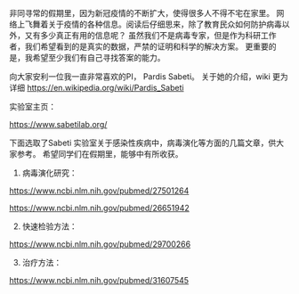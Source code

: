 非同寻常的假期里，因为新冠疫情的不断扩大，使得很多人不得不宅在家里。
网络上飞舞着关于疫情的各种信息。阅读后仔细思来，除了教育民众如何防护病毒以外，又有多少真正有用的信息呢？
虽然我们不是病毒专家，但是作为科研工作者，我们希望看到的是真实的数据，严禁的证明和科学的解决方案。
更重要的是，我希望至少我们有自己寻找答案的能力。

向大家安利一位我一直非常喜欢的PI， Pardis Sabeti。 
关于她的介绍，wiki 更为详细
https://en.wikipedia.org/wiki/Pardis_Sabeti

实验室主页： 

https://www.sabetilab.org/

下面选取了Sabeti 实验室关于感染性疾病中，病毒演化等方面的几篇文章，供大家参考。
希望同学们在假期里，能够中有所收获。

1. 病毒演化研究：

 https://www.ncbi.nlm.nih.gov/pubmed/27501264
 
 https://www.ncbi.nlm.nih.gov/pubmed/26651942
 
2. 快速检验方法：

https://www.ncbi.nlm.nih.gov/pubmed/29700266


3. 治疗方法：

https://www.ncbi.nlm.nih.gov/pubmed/31607545



